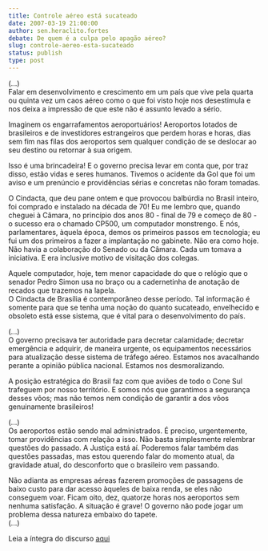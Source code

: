 ```yaml
---
title: Controle aéreo está sucateado
date: 2007-03-19 21:00:00
author: sen.heraclito.fortes
debate: De quem é a culpa pelo apagão aéreo?
slug: controle-aereo-esta-sucateado
status: publish 
type: post
---
```


  
(...)  
Falar em desenvolvimento e crescimento em um país que vive pela quarta ou quinta vez um caos aéreo como o que foi visto hoje nos desestimula e nos deixa a impressão de que este não é assunto levado a sério.   
  
Imaginem os engarrafamentos aeroportuários! Aeroportos lotados de brasileiros e de investidores estrangeiros que perdem horas e horas, dias sem fim nas filas dos aeroportos sem qualquer condição de se deslocar ao seu destino ou retornar à sua origem.  
  
Isso é uma brincadeira! E o governo precisa levar em conta que, por traz disso, estão vidas e seres humanos. Tivemos o acidente da Gol que foi um aviso e um prenúncio e providências sérias e concretas não foram tomadas.  
  
O Cindacta, que deu pane ontem e que provocou balbúrdia no Brasil inteiro, foi comprado e instalado na década de 70! Eu me lembro que, quando cheguei à Câmara, no princípio dos anos 80 - final de 79 e começo de 80 - o sucesso era o chamado CP500, um computador monstrengo. E nós, parlamentares, àquela época, demos os primeiros passos em tecnologia; eu fui um dos primeiros a fazer a implantação no gabinete. Não era como hoje. Não havia a colaboração do Senado ou da Câmara. Cada um tomava a iniciativa. E era inclusive motivo de visitação dos colegas.  
  
Aquele computador, hoje, tem menor capacidade do que o relógio que o senador Pedro Simon usa no braço ou a cadernetinha de anotação de recados que trazemos na lapela.  
O Cindacta de Brasília é contemporâneo desse período. Tal informação é somente para que se tenha uma noção do quanto sucateado, envelhecido e obsoleto está esse sistema, que é vital para o desenvolvimento do país.  
  
(...)  
O governo precisava ter autoridade para decretar calamidade; decretar emergência e adquirir, de maneira urgente, os equipamentos necessários para atualização desse sistema de tráfego aéreo. Estamos nos avacalhando perante a opinião pública nacional. Estamos nos desmoralizando.  
  
A posição estratégica do Brasil faz com que aviões de todo o Cone Sul trafeguem por nosso território. E somos nós que garantimos a segurança desses vôos; mas não temos nem condição de garantir a dos vôos genuinamente brasileiros!  
  
(...)  
Os aeroportos estão sendo mal administrados. É preciso, urgentemente, tomar providências com relação a isso. Não basta simplesmente relembrar questões do passado. A Justiça está aí. Poderemos falar também das questões passadas, mas estou querendo falar do momento atual, da gravidade atual, do desconforto que o brasileiro vem passando.  
  
Não adianta as empresas aéreas fazerem promoções de passagens de baixo custo para dar acesso àqueles de baixa renda, se eles não conseguem voar. Ficam oito, dez, quatorze horas nos aeroportos sem nenhuma satisfação. A situação é grave! O governo não pode jogar um problema dessa natureza embaixo do tapete.  
(...)  
  
Leia a íntegra do discurso [aqui](http://www.senado.gov.br/sf/atividade/plenario/sessao/disc/listaDisc.asp?s=029.1.53.O)
